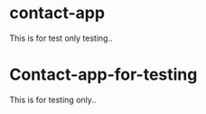 # contact-app
This is for test only testing..


# Contact-app-for-testing
This is for testing only..

